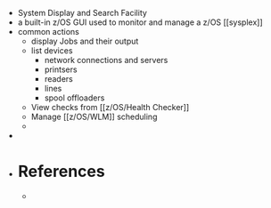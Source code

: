 - System Display and Search Facility
- a built-in z/OS GUI used to monitor and manage a z/OS [[sysplex]]
- common actions
	- display Jobs and their output
	- list devices
		- network connections and servers
		- printsers
		- readers
		- lines
		- spool offloaders
	- View checks from [[z/OS/Health Checker]]
	- Manage [[z/OS/WLM]] scheduling
	-
-
- # References
	-